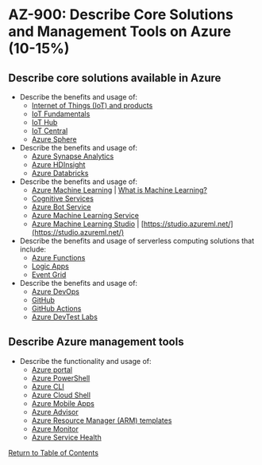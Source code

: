 # AZ-900: Describe Core Solutions and Management Tools on Azure (10-15%)

## Describe core solutions available in Azure
* Describe the benefits and usage of:
    * [Internet of Things (IoT) and products](https://docs.microsoft.com/en-us/azure/iot-fundamentals/iot-services-and-technologies)
    * [IoT Fundamentals](https://docs.microsoft.com/bs-cyrl-ba/azure/iot-fundamentals/index)
    * [IoT Hub](https://docs.microsoft.com/en-ca/azure/iot-hub/about-iot-hub)
    * [IoT Central](https://docs.microsoft.com/en-ca/azure/iot-central/overview-iot-central)
    * [Azure Sphere](https://docs.microsoft.com/en-us/azure-sphere/product-overview/what-is-azure-sphere)
* Describe the benefits and usage of:
    * [Azure Synapse Analytics](https://docs.microsoft.com/en-ca/azure/synapse-analytics/overview-what-is)
    * [Azure HDInsight](https://docs.microsoft.com/en-ca/azure/hdinsight/hdinsight-overview)
    * [Azure Databricks](https://docs.microsoft.com/en-us/azure/azure-databricks/what-is-azure-databricks)
* Describe the benefits and usage of:
    * [Azure Machine Learning](https://azure.microsoft.com/en-ca/services/machine-learning/) | [What is Machine Learning?](https://azure.microsoft.com/en-ca/overview/what-is-machine-learning-platform/)
    * [Cognitive Services](https://azure.microsoft.com/en-us/services/cognitive-services/)
    * [Azure Bot Service](https://azure.microsoft.com/en-ca/services/bot-services/)
    * [Azure Machine Learning Service](https://azure.microsoft.com/en-ca/services/machine-learning-service/)
    * [Azure Machine Learning Studio](https://azure.microsoft.com/en-ca/services/machine-learning-studio/) | [https://studio.azureml.net/](https://studio.azureml.net/)
* Describe the benefits and usage of serverless computing solutions that include:
    * [Azure Functions](https://docs.microsoft.com/en-us/azure/azure-functions/functions-overview)
    * [Logic Apps](https://docs.microsoft.com/en-ca/azure/logic-apps/logic-apps-overview)
    * [Event Grid](https://docs.microsoft.com/en-us/azure/event-grid/overview)
* Describe the benefits and usage of:
    * [Azure DevOps](https://docs.microsoft.com/en-us/azure/devops/user-guide/what-is-azure-devops)
    * [GitHub](https://docs.github.com/)
    * [GitHub Actions](https://github.com/features/actions)
    * [Azure DevTest Labs](https://azure.microsoft.com/en-us/services/devtest-lab/)

## Describe Azure management tools
* Describe the functionality and usage of:
    * [Azure portal](https://docs.microsoft.com/en-us/azure/azure-portal/azure-portal-overview)
    * [Azure PowerShell](https://docs.microsoft.com/en-us/powershell/azure/overview?view=azps-1.6.0)
    * [Azure CLI](https://docs.microsoft.com/en-us/cli/azure/?view=azure-cli-latest)
    * [Azure Cloud Shell](https://docs.microsoft.com/en-us/azure/cloud-shell/overview)
    * [Azure Mobile Apps](https://docs.microsoft.com/en-us/azure/developer/mobile-apps/azure-mobile-apps/overview)
    * [Azure Advisor](https://docs.microsoft.com/en-us/azure/advisor/advisor-overview)
    * [Azure Resource Manager (ARM) templates](https://docs.microsoft.com/en-us/azure/azure-resource-manager/templates/overview)
    * [Azure Monitor](https://docs.microsoft.com/en-us/azure/azure-monitor/overview)
    * [Azure Service Health](https://docs.microsoft.com/en-ca/azure/service-health/)

[Return to Table of Contents](README.md)
